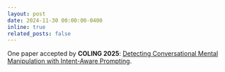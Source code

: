 ```yaml
---
layout: post
date: 2024-11-30 00:00:00-0400
inline: true
related_posts: false
---
```


One paper accepted by **COLING 2025**: [Detecting Conversational Mental Manipulation with Intent-Aware Prompting](https://aclanthology.org/2025.coling-main.616.pdf).